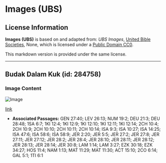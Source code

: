 # Images (UBS)

## License Information

**Images (UBS)** is based on and adapted from: _UBS Images_, [United Bible Societies](https://unitedbiblesocieties.org/), None, which is licensed under a [Public Domain CC0](https://creativecommons.org/public-domain/cc0/).

This markdown version is provided under the same license.



--------------------------------

## Budak Dalam Kuk (id: 284758)

### Image Content

![Image](https://cdn.aquifer.bible/aquifer-content/resources/Media/WEB-0316_slaves_in_yokes.jpg)

[link](https://cdn.aquifer.bible/aquifer-content/resources/Media/WEB-0316_slaves_in_yokes.jpg)

* **Associated Passages:** GEN 27:40; LEV 26:13; NUM 19:2; DEU 21:3; DEU 28:48; 1SA 6:7; 1KI 12:4; 1KI 12:9; 1KI 12:10; 1KI 12:11; 1KI 12:14; 2CH 10:4; 2CH 10:9; 2CH 10:10; 2CH 10:11; 2CH 10:14; ISA 9:3; ISA 10:27; ISA 14:25; ISA 47:6; ISA 58:6; ISA 58:9; JER 2:20; JER 5:5; JER 27:2; JER 27:8; JER 27:11; JER 27:12; JER 28:2; JER 28:4; JER 28:10; JER 28:11; JER 28:12; JER 28:13; JER 28:14; JER 30:8; LAM 1:14; LAM 3:27; EZK 30:18; EZK 34:27; HOS 11:4; NAM 1:13; MAT 11:29; MAT 11:30; ACT 15:10; 2CO 6:14; GAL 5:1; 1TI 6:1

